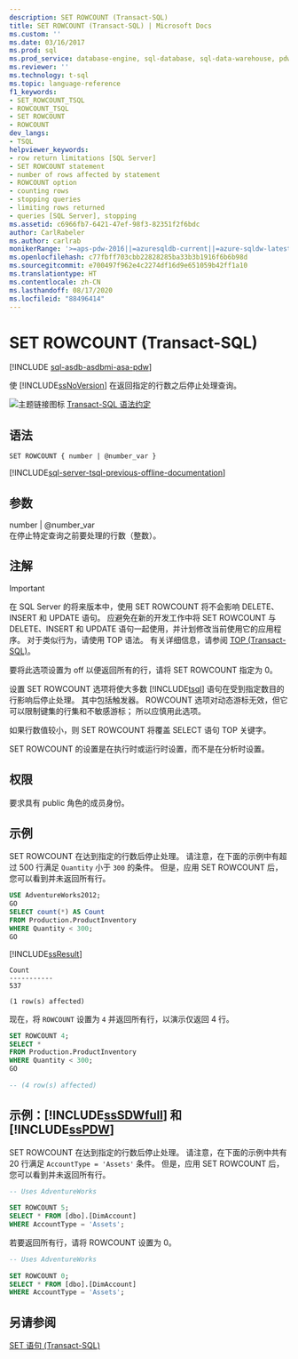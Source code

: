 ```yaml
---
description: SET ROWCOUNT (Transact-SQL)
title: SET ROWCOUNT (Transact-SQL) | Microsoft Docs
ms.custom: ''
ms.date: 03/16/2017
ms.prod: sql
ms.prod_service: database-engine, sql-database, sql-data-warehouse, pdw
ms.reviewer: ''
ms.technology: t-sql
ms.topic: language-reference
f1_keywords:
- SET_ROWCOUNT_TSQL
- ROWCOUNT_TSQL
- SET ROWCOUNT
- ROWCOUNT
dev_langs:
- TSQL
helpviewer_keywords:
- row return limitations [SQL Server]
- SET ROWCOUNT statement
- number of rows affected by statement
- ROWCOUNT option
- counting rows
- stopping queries
- limiting rows returned
- queries [SQL Server], stopping
ms.assetid: c6966fb7-6421-47ef-98f3-82351f2f6bdc
author: CarlRabeler
ms.author: carlrab
monikerRange: '>=aps-pdw-2016||=azuresqldb-current||=azure-sqldw-latest||>=sql-server-2016||=sqlallproducts-allversions||>=sql-server-linux-2017||=azuresqldb-mi-current'
ms.openlocfilehash: c77fbff703cbb22828285ba33b3b1916f6b6b98d
ms.sourcegitcommit: e700497f962e4c2274df16d9e651059b42ff1a10
ms.translationtype: HT
ms.contentlocale: zh-CN
ms.lasthandoff: 08/17/2020
ms.locfileid: "88496414"
---
```

# <a name="set-rowcount-transact-sql"></a>SET ROWCOUNT (Transact-SQL)
[!INCLUDE [sql-asdb-asdbmi-asa-pdw](../../includes/applies-to-version/sql-asdb-asdbmi-asa-pdw.md)]

  使 [!INCLUDE[ssNoVersion](../../includes/ssnoversion-md.md)] 在返回指定的行数之后停止处理查询。  
  
 ![主题链接图标](../../database-engine/configure-windows/media/topic-link.gif "“主题链接”图标") [Transact-SQL 语法约定](../../t-sql/language-elements/transact-sql-syntax-conventions-transact-sql.md)  
  
## <a name="syntax"></a>语法  
  
```syntaxsql
SET ROWCOUNT { number | @number_var }   
```  
  
[!INCLUDE[sql-server-tsql-previous-offline-documentation](../../includes/sql-server-tsql-previous-offline-documentation.md)]

## <a name="arguments"></a>参数
 number | @number_var   
 在停止特定查询之前要处理的行数（整数）。  
  
## <a name="remarks"></a>注解  
  
> [!IMPORTANT]  
>  在 SQL Server 的将来版本中，使用 SET ROWCOUNT 将不会影响 DELETE、INSERT 和 UPDATE 语句。 应避免在新的开发工作中将 SET ROWCOUNT 与 DELETE、INSERT 和 UPDATE 语句一起使用，并计划修改当前使用它的应用程序。 对于类似行为，请使用 TOP 语法。 有关详细信息，请参阅 [TOP (Transact-SQL)](../../t-sql/queries/top-transact-sql.md)。  
  
 要将此选项设置为 off 以便返回所有的行，请将 SET ROWCOUNT 指定为 0。  
  
 设置 SET ROWCOUNT 选项将使大多数 [!INCLUDE[tsql](../../includes/tsql-md.md)] 语句在受到指定数目的行影响后停止处理。 其中包括触发器。 ROWCOUNT 选项对动态游标无效，但它可以限制键集的行集和不敏感游标； 所以应慎用此选项。  
  
 如果行数值较小，则 SET ROWCOUNT 将覆盖 SELECT 语句 TOP 关键字。  
  
 SET ROWCOUNT 的设置是在执行时或运行时设置，而不是在分析时设置。  
  
## <a name="permissions"></a>权限  
 要求具有 public 角色的成员身份。  
  
## <a name="examples"></a>示例  
 SET ROWCOUNT 在达到指定的行数后停止处理。 请注意，在下面的示例中有超过 500 行满足 `Quantity` 小于 `300` 的条件。 但是，应用 SET ROWCOUNT 后，您可以看到并未返回所有行。  
  
```sql
USE AdventureWorks2012;  
GO  
SELECT count(*) AS Count  
FROM Production.ProductInventory  
WHERE Quantity < 300;  
GO  
```  
  
 [!INCLUDE[ssResult](../../includes/ssresult-md.md)]  
  
 ```
 Count 
 ----------- 
 537 
 
 (1 row(s) affected)
 ```  
  
 现在，将 `ROWCOUNT` 设置为 `4` 并返回所有行，以演示仅返回 4 行。  
  
```sql
SET ROWCOUNT 4;  
SELECT *  
FROM Production.ProductInventory  
WHERE Quantity < 300;  
GO  
  
-- (4 row(s) affected)
```  
  
## <a name="examples-sssdwfull-and-sspdw"></a>示例：[!INCLUDE[ssSDWfull](../../includes/sssdwfull-md.md)] 和 [!INCLUDE[ssPDW](../../includes/sspdw-md.md)]  
 SET ROWCOUNT 在达到指定的行数后停止处理。 请注意，在下面的示例中共有 20 行满足 `AccountType = 'Assets'` 条件。 但是，应用 SET ROWCOUNT 后，您可以看到并未返回所有行。  
  
```sql
-- Uses AdventureWorks  
  
SET ROWCOUNT 5;  
SELECT * FROM [dbo].[DimAccount]  
WHERE AccountType = 'Assets';  
```  
  
 若要返回所有行，请将 ROWCOUNT 设置为 0。  
  
```sql
-- Uses AdventureWorks  
  
SET ROWCOUNT 0;  
SELECT * FROM [dbo].[DimAccount]  
WHERE AccountType = 'Assets';  
```  
  
## <a name="see-also"></a>另请参阅  
 [SET 语句 (Transact-SQL)](../../t-sql/statements/set-statements-transact-sql.md)  
  
  

